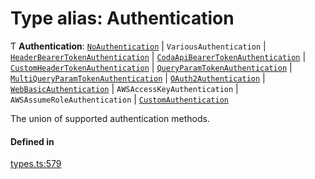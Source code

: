 # Type alias: Authentication

Ƭ **Authentication**: [`NoAuthentication`](../interfaces/NoAuthentication.md) \| `VariousAuthentication` \| [`HeaderBearerTokenAuthentication`](../interfaces/HeaderBearerTokenAuthentication.md) \| [`CodaApiBearerTokenAuthentication`](../interfaces/CodaApiBearerTokenAuthentication.md) \| [`CustomHeaderTokenAuthentication`](../interfaces/CustomHeaderTokenAuthentication.md) \| [`QueryParamTokenAuthentication`](../interfaces/QueryParamTokenAuthentication.md) \| [`MultiQueryParamTokenAuthentication`](../interfaces/MultiQueryParamTokenAuthentication.md) \| [`OAuth2Authentication`](../interfaces/OAuth2Authentication.md) \| [`WebBasicAuthentication`](../interfaces/WebBasicAuthentication.md) \| `AWSAccessKeyAuthentication` \| `AWSAssumeRoleAuthentication` \| [`CustomAuthentication`](../interfaces/CustomAuthentication.md)

The union of supported authentication methods.

#### Defined in

[types.ts:579](https://github.com/coda/packs-sdk/blob/main/types.ts#L579)
